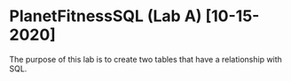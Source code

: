 # PlanetFitnessSQL (Lab A) [10-15-2020]

The purpose of this lab is to create two tables that have a relationship with SQL.